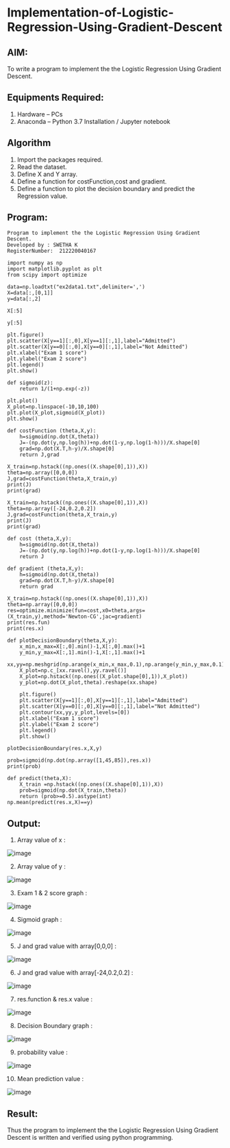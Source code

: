 # Implementation-of-Logistic-Regression-Using-Gradient-Descent

## AIM:
To write a program to implement the the Logistic Regression Using Gradient Descent.

## Equipments Required:
1. Hardware – PCs
2. Anaconda – Python 3.7 Installation / Jupyter notebook

## Algorithm
1. Import the packages required.
2. Read the dataset.
3. Define X and Y array.
4. Define a function for costFunction,cost and gradient.
5. Define a function to plot the decision boundary and predict the Regression value.


## Program:
```
Program to implement the the Logistic Regression Using Gradient Descent.
Developed by : SWETHA K
RegisterNumber:  212220040167
```
```
import numpy as np
import matplotlib.pyplot as plt
from scipy import optimize

data=np.loadtxt("ex2data1.txt",delimiter=',')
X=data[:,[0,1]]
y=data[:,2]

X[:5]

y[:5]

plt.figure()
plt.scatter(X[y==1][:,0],X[y==1][:,1],label="Admitted")
plt.scatter(X[y==0][:,0],X[y==0][:,1],label="Not Admitted")
plt.xlabel("Exam 1 score")
plt.ylabel("Exam 2 score")
plt.legend()
plt.show()

def sigmoid(z):
    return 1/(1+np.exp(-z))

plt.plot()
X_plot=np.linspace(-10,10,100)
plt.plot(X_plot,sigmoid(X_plot))
plt.show()

def costFunction (theta,X,y):
    h=sigmoid(np.dot(X,theta))
    J=-(np.dot(y,np.log(h))+np.dot(1-y,np.log(1-h)))/X.shape[0]
    grad=np.dot(X.T,h-y)/X.shape[0]
    return J,grad

X_train=np.hstack((np.ones((X.shape[0],1)),X))
theta=np.array([0,0,0])
J,grad=costFunction(theta,X_train,y)
print(J)
print(grad)

X_train=np.hstack((np.ones((X.shape[0],1)),X))
theta=np.array([-24,0.2,0.2])
J,grad=costFunction(theta,X_train,y)
print(J)
print(grad)

def cost (theta,X,y):
    h=sigmoid(np.dot(X,theta))
    J=-(np.dot(y,np.log(h))+np.dot(1-y,np.log(1-h)))/X.shape[0]
    return J

def gradient (theta,X,y):
    h=sigmoid(np.dot(X,theta))
    grad=np.dot(X.T,h-y)/X.shape[0]
    return grad

X_train=np.hstack((np.ones((X.shape[0],1)),X))
theta=np.array([0,0,0])
res=optimize.minimize(fun=cost,x0=theta,args=(X_train,y),method='Newton-CG',jac=gradient)
print(res.fun)
print(res.x)

def plotDecisionBoundary(theta,X,y):
    x_min,x_max=X[:,0].min()-1,X[:,0].max()+1
    y_min,y_max=X[:,1].min()-1,X[:,1].max()+1
    xx,yy=np.meshgrid(np.arange(x_min,x_max,0.1),np.arange(y_min,y_max,0.1))
    X_plot=np.c_[xx.ravel(),yy.ravel()]
    X_plot=np.hstack((np.ones((X_plot.shape[0],1)),X_plot))
    y_plot=np.dot(X_plot,theta).reshape(xx.shape)
    
    plt.figure()
    plt.scatter(X[y==1][:,0],X[y==1][:,1],label="Admitted")
    plt.scatter(X[y==0][:,0],X[y==0][:,1],label="Not Admitted")
    plt.contour(xx,yy,y_plot,levels=[0])
    plt.xlabel("Exam 1 score")
    plt.ylabel("Exam 2 score")
    plt.legend()
    plt.show()

plotDecisionBoundary(res.x,X,y)

prob=sigmoid(np.dot(np.array([1,45,85]),res.x))
print(prob)

def predict(theta,X):
    X_train =np.hstack((np.ones((X.shape[0],1)),X))
    prob=sigmoid(np.dot(X_train,theta))
    return (prob>=0.5).astype(int)
np.mean(predict(res.x,X)==y)
```

## Output:
1. Array value of x :

![image](https://user-images.githubusercontent.com/94175324/233020905-9823d741-33eb-49a7-9e77-dd4c418e8260.png)

2. Array value of y :

![image](https://user-images.githubusercontent.com/94175324/233021040-67f18e12-b0af-49fe-8c42-3510916ca5ad.png)

3. Exam 1 & 2 score graph :

![image](https://user-images.githubusercontent.com/94175324/233021299-a3b83c8e-7c29-4a13-aeb9-18f48fefd4e0.png)

4. Sigmoid graph :

![image](https://user-images.githubusercontent.com/94175324/233021506-eb8c1514-dbf0-4dc8-9717-a7fddacaf0d5.png)

5. J and grad value with array[0,0,0] :

![image](https://user-images.githubusercontent.com/94175324/233021938-9d0f74a2-21e8-440f-9afb-8e9de06d7368.png)

6. J and grad value with array[-24,0.2,0.2] :

![image](https://user-images.githubusercontent.com/94175324/233022154-daebb92c-a35b-4fc0-8c86-a6d1207b49aa.png)

7. res.function & res.x value :

![image](https://user-images.githubusercontent.com/94175324/233022342-5928b2d6-c825-47be-8462-a327763bb0c1.png)

8. Decision Boundary graph :

![image](https://user-images.githubusercontent.com/94175324/233022576-03651ec4-e2d8-4202-a15c-aa3dc9bc8561.png)

9. probability value :

![image](https://user-images.githubusercontent.com/94175324/233022876-e8c67fec-70f8-49b7-aa45-f5e966463182.png)

10. Mean prediction value :

![image](https://user-images.githubusercontent.com/94175324/233023043-622cba49-9f9b-43f3-9ffe-b11b12702791.png)



## Result:
Thus the program to implement the the Logistic Regression Using Gradient Descent is written and verified using python programming.

